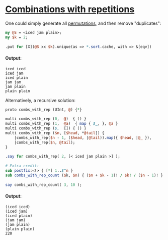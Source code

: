 [1]: https://rosettacode.org/wiki/Combinations_with_repetitions

# [Combinations with repetitions][1]

One could simply generate all [permutations](https://rosettacode.org/wiki/Permutations_with_repetitions#Raku), and then remove "duplicates":

```perl
my @S = <iced jam plain>;
my $k = 2;
 
.put for [X](@S xx $k).unique(as => *.sort.cache, with => &[eqv])
```

#### Output:
```
iced iced
iced jam
iced plain
jam jam
jam plain
plain plain
```


Alternatively, a recursive solution:

```perl
proto combs_with_rep (UInt, @) {*}
 
multi combs_with_rep (0,  @)  { () }
multi combs_with_rep (1,  @a)  { map { $_, }, @a }
multi combs_with_rep ($,  []) { () }
multi combs_with_rep ($n, [$head, *@tail]) {
    |combs_with_rep($n - 1, ($head, |@tail)).map({ $head, |@_ }),
    |combs_with_rep($n, @tail);
}
 
.say for combs_with_rep( 2, [< iced jam plain >] );
 
# Extra credit:
sub postfix:<!> { [*] 1..$^n }
sub combs_with_rep_count ($k, $n) { ($n + $k - 1)! / $k! / ($n - 1)! }
 
say combs_with_rep_count( 3, 10 );
```

#### Output:
```
(iced iced)
(iced jam)
(iced plain)
(jam jam)
(jam plain)
(plain plain)
220
```